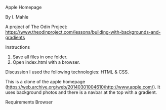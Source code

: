 Apple Homepage

By I. Mahle

A project of The Odin Project: https://www.theodinproject.com/lessons/building-with-backgrounds-and-gradients

Instructions

1. Save all files in one folder.
2. Open index.html with a browser.

Discussion
I used the following technologies: HTML & CSS.

This is a clone of the apple homepage (https://web.archive.org/web/20140301004610/http://www.apple.com/). It uses background photos and there is a navbar at the top with a gradient.

Requirements
Browser
